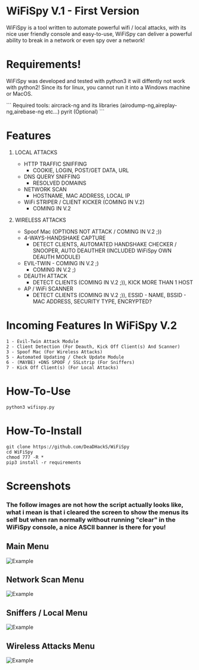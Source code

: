 # WiFiSpy V.1 - First Version
WiFiSpy is a tool written to automate powerful wifi / local attacks, with its nice user friendly console and easy-to-use, WiFiSpy can deliver a powerful ability to break in a network or even spy over a network!

# Requirements!
</p>
WiFiSpy was developed and tested with python3 it will diffently not work with python2!
Since its for linux, you cannot run it into a Windows machine or MacOS.
</p>
```
Required tools:
aircrack-ng and its libraries (airodump-ng,aireplay-ng,airebase-ng etc...)
pyrit (Optional)
```

# Features
1. LOCAL ATTACKS
   - HTTP TRAFFIC SNIFFING
     - COOKIE, LOGIN, POST/GET DATA, URL
   - DNS QUERY SNIFFING
     - RESOLVED DOMAINS
   - NETWORK SCAN
     - HOSTNAME, MAC ADDRESS, LOCAL IP
   - WiFi STRIPER / CLIENT KICKER (COMING IN V.2)
     - COMING IN V.2

2. WIRELESS ATTACKS
   - Spoof Mac (OPTIONS NOT ATTACK / COMING IN V.2 ;))
   - 4-WAYS-HANDSHAKE CAPTURE
     - DETECT CLIENTS, AUTOMATED HANDSHAKE CHECKER / SNOOPER, AUTO DEAUTHER (INCLUDED WiFiSpy OWN DEAUTH MODULE)
   - EVIL-TWIN - COMING IN V.2 ;)
     - COMING IN V.2 ;)
   - DEAUTH ATTACK
     - DETECT CLIENTS (COMING IN V.2 ;)), KICK MORE THAN 1 HOST
   - AP / WiFi SCANNER
     - DETECT CLIENTS (COMING IN V.2 ;)), ESSID - NAME, BSSID - MAC ADDRESS, SECURITY TYPE, ENCRYPTED?

# Incoming Features In WiFiSpy V.2
```
1 - Evil-Twin Attack Module
2 - Client Detection (For Deauth, Kick Off Client(s) And Scanner)
3 - Spoof Mac (For Wireless Attacks)
5 - Automated Updating / Check Update Module
6 - (MAYBE) +DNS SPOOF / SSLstrip (For Sniffers)
7 - Kick Off Client(s) (For Local Attacks)
```

# How-To-Use
```
python3 wifispy.py
```
  
# How-To-Install
```
git clone https://github.com/DeaDHackS/WiFiSpy
cd WiFiSpy
chmod 777 -R *
pip3 install -r requirements
```
  
# Screenshots
### The follow images are not how the script actually looks like, what i mean is that i cleared the screen to show the menus its self but when ran normally without running "clear" in the WiFiSpy console, a nice ASCII banner is there for you!

## Main Menu 
![Example](https://i.imgur.com/cpIXYhS.png)

## Network Scan Menu
![Example](https://i.imgur.com/0BNvAuX.png)

## Sniffers / Local Menu
![Example](https://i.imgur.com/n0lSpG9.png)

## Wireless Attacks Menu
![Example](https://i.imgur.com/vemC6FN.png)

